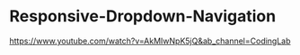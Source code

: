 # Responsive-Dropdown-Navigation
<https://www.youtube.com/watch?v=AkMIwNpK5jQ&ab_channel=CodingLab>

